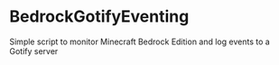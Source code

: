 # BedrockGotifyEventing
Simple script to monitor Minecraft Bedrock Edition and log events to a Gotify server
